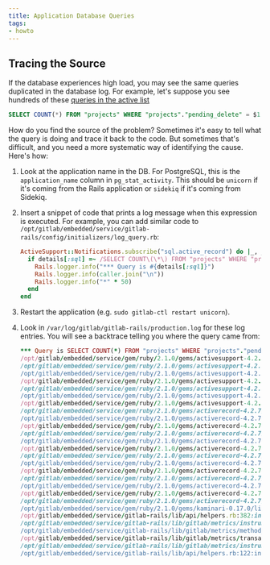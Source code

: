 ```yaml
---
title: Application Database Queries
tags:
- howto
---
```



## Tracing the Source

If the database experiences high load, you may see the same queries duplicated in the
database log. For example, let's suppose you see hundreds of these [queries in the active
list](howto/postgresql.md#get-a-list-of-all-active-queries)

```sql
SELECT COUNT(*) FROM "projects" WHERE "projects"."pending_delete" = $1
```

How do you find the source of the problem? Sometimes it's easy to tell what the
query is doing and trace it back to the code. But sometimes that's difficult, and you
need a more systematic way of identifying the cause. Here's how:

1. Look at the application name in the DB. For PostgreSQL, this is the `application_name`
   column in `pg_stat_activity`. This should be `unicorn` if it's coming from the Rails application
   or `sidekiq` if it's coming from Sidekiq.

2. Insert a snippet of code that prints a log message when this expression is executed. For example,
   you can add similar code to `/opt/gitlab/embedded/service/gitlab-rails/config/initializers/log_query.rb`:

    ```ruby
    ActiveSupport::Notifications.subscribe("sql.active_record") do |_, _, _, _, details|
      if details[:sql] =~ /SELECT COUNT\(\*\) FROM "projects" WHERE "projects"."pending_delete"/
        Rails.logger.info("*** Query is #{details[:sql]}")
        Rails.logger.info(caller.join("\n"))
        Rails.logger.info("*" * 50)
      end
    end
    ```

3. Restart the application (e.g. `sudo gitlab-ctl restart unicorn`).

4. Look in `/var/log/gitlab/gitlab-rails/production.log` for these log entries. You will see a
   backtrace telling you where the query came from:

    ```ruby
    *** Query is SELECT COUNT(*) FROM "projects" WHERE "projects"."pending_delete" = $1
    /opt/gitlab/embedded/service/gem/ruby/2.1.0/gems/activesupport-4.2.7/lib/active_support/notifications/fanout.rb:127:in `call'
    /opt/gitlab/embedded/service/gem/ruby/2.1.0/gems/activesupport-4.2.7/lib/active_support/notifications/fanout.rb:127:in `finish'
    /opt/gitlab/embedded/service/gem/ruby/2.1.0/gems/activesupport-4.2.7/lib/active_support/notifications/fanout.rb:46:in `block in finish'
    /opt/gitlab/embedded/service/gem/ruby/2.1.0/gems/activesupport-4.2.7/lib/active_support/notifications/fanout.rb:46:in `each'
    /opt/gitlab/embedded/service/gem/ruby/2.1.0/gems/activesupport-4.2.7/lib/active_support/notifications/fanout.rb:46:in `finish'
    /opt/gitlab/embedded/service/gem/ruby/2.1.0/gems/activesupport-4.2.7/lib/active_support/notifications/instrumenter.rb:36:in `finish'
    /opt/gitlab/embedded/service/gem/ruby/2.1.0/gems/activesupport-4.2.7/lib/active_support/notifications/instrumenter.rb:25:in `instrument'
    /opt/gitlab/embedded/service/gem/ruby/2.1.0/gems/activerecord-4.2.7/lib/active_record/connection_adapters/abstract_adapter.rb:478:in `log'
    /opt/gitlab/embedded/service/gem/ruby/2.1.0/gems/activerecord-4.2.7/lib/active_record/connection_adapters/postgresql_adapter.rb:601:in `exec_cache'
    /opt/gitlab/embedded/service/gem/ruby/2.1.0/gems/activerecord-4.2.7/lib/active_record/connection_adapters/postgresql_adapter.rb:585:in `execute_and_clear'
    /opt/gitlab/embedded/service/gem/ruby/2.1.0/gems/activerecord-4.2.7/lib/active_record/connection_adapters/postgresql/database_statements.rb:160:in `exec_query'
    /opt/gitlab/embedded/service/gem/ruby/2.1.0/gems/activerecord-4.2.7/lib/active_record/connection_adapters/abstract/database_statements.rb:356:in `select'
    /opt/gitlab/embedded/service/gem/ruby/2.1.0/gems/activerecord-4.2.7/lib/active_record/connection_adapters/abstract/database_statements.rb:32:in `select_all'
    /opt/gitlab/embedded/service/gem/ruby/2.1.0/gems/activerecord-4.2.7/lib/active_record/connection_adapters/abstract/query_cache.rb:68:in `block in select_all'
    /opt/gitlab/embedded/service/gem/ruby/2.1.0/gems/activerecord-4.2.7/lib/active_record/connection_adapters/abstract/query_cache.rb:83:in `cache_sql'
    /opt/gitlab/embedded/service/gem/ruby/2.1.0/gems/activerecord-4.2.7/lib/active_record/connection_adapters/abstract/query_cache.rb:68:in `select_all'
    /opt/gitlab/embedded/service/gem/ruby/2.1.0/gems/activerecord-4.2.7/lib/active_record/relation/calculations.rb:270:in `execute_simple_calculation'
    /opt/gitlab/embedded/service/gem/ruby/2.1.0/gems/activerecord-4.2.7/lib/active_record/relation/calculations.rb:227:in `perform_calculation'
    /opt/gitlab/embedded/service/gem/ruby/2.1.0/gems/activerecord-4.2.7/lib/active_record/relation/calculations.rb:133:in `calculate'
    /opt/gitlab/embedded/service/gem/ruby/2.1.0/gems/activerecord-4.2.7/lib/active_record/relation/calculations.rb:48:in `count'
    /opt/gitlab/embedded/service/gem/ruby/2.1.0/gems/kaminari-0.17.0/lib/kaminari/models/active_record_relation_methods.rb:33:in `total_count'
    /opt/gitlab/embedded/service/gitlab-rails/lib/api/helpers.rb:382:in `add_pagination_headers'
    /opt/gitlab/embedded/service/gitlab-rails/lib/gitlab/metrics/instrumentation.rb:152:in `block in add_pagination_headers'
    /opt/gitlab/embedded/service/gitlab-rails/lib/gitlab/metrics/method_call.rb:23:in `measure'
    /opt/gitlab/embedded/service/gitlab-rails/lib/gitlab/metrics/transaction.rb:71:in `measure_method'
    /opt/gitlab/embedded/service/gitlab-rails/lib/gitlab/metrics/instrumentation.rb:152:in `add_pagination_headers'
    /opt/gitlab/embedded/service/gitlab-rails/lib/api/helpers.rb:122:in `block in paginate'
    ```
